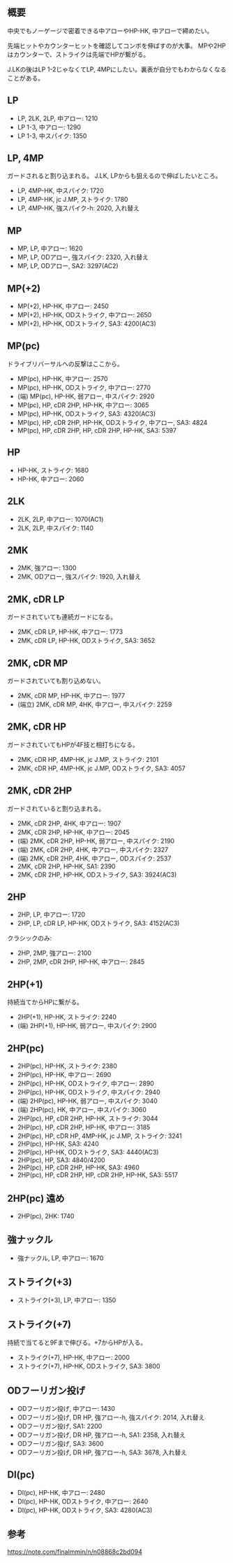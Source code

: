 ## 概要

中央でもノーゲージで密着できる中アローやHP-HK, 中アローで締めたい。

先端ヒットやカウンターヒットを確認してコンボを伸ばすのが大事。
MPや2HPはカウンターで、ストライクは先端でHPが繋がる。

J.LKの後はLP 1-2じゃなくてLP, 4MPにしたい。裏表が自分でもわからなくなることがある。

## LP

- LP, 2LK, 2LP, 中アロー: 1210
- LP 1-3, 中アロー: 1290
- LP 1-3, 中スパイク: 1350

## LP, 4MP

ガードされると割り込まれる。
J.LK, LPからも狙えるので伸ばしたいところ。

- LP, 4MP-HK, 中スパイク: 1720
- LP, 4MP-HK, jc J.MP, ストライク: 1780
- LP, 4MP-HK, 強スパイク-h: 2020, 入れ替え

## MP

- MP, LP, 中アロー: 1620
- MP, LP, ODアロー, 強スパイク: 2320, 入れ替え
- MP, LP, ODアロー, SA2: 3297(AC2)

## MP(+2)

- MP(+2), HP-HK, 中アロー: 2450
- MP(+2), HP-HK, ODストライク, 中アロー: 2650
- MP(+2), HP-HK, ODストライク, SA3: 4200(AC3)

## MP(pc)

ドライブリバーサルへの反撃はここから。

- MP(pc), HP-HK, 中アロー: 2570
- MP(pc), HP-HK, ODストライク, 中アロー: 2770
- (端) MP(pc), HP-HK, 弱アロー, 中スパイク: 2920
- MP(pc), HP, cDR 2HP, HP-HK, 中アロー: 3065
- MP(pc), HP-HK, ODストライク, SA3: 4320(AC3)
- MP(pc), HP, cDR 2HP, HP-HK, ODストライク, 中アロー, SA3: 4824
- MP(pc), HP, cDR 2HP, HP, cDR 2HP, HP-HK, SA3: 5397

## HP

- HP-HK, ストライク: 1680
- HP-HK, 中アロー: 2060

## 2LK

- 2LK, 2LP, 中アロー: 1070(AC1)
- 2LK, 2LP, 中スパイク: 1140

## 2MK

- 2MK, 強アロー: 1300
- 2MK, ODアロー, 強スパイク: 1920, 入れ替え

## 2MK, cDR LP

ガードされていても連続ガードになる。

- 2MK, cDR LP, HP-HK, 中アロー: 1773
- 2MK, cDR LP, HP-HK, ODストライク, SA3: 3652

## 2MK, cDR MP

ガードされていても割り込めない。

- 2MK, cDR MP, HP-HK, 中アロー: 1977
- (端立) 2MK, cDR MP, 4HK, 中アロー, 中スパイク: 2259

## 2MK, cDR HP

ガードされていてもHPが4F技と相打ちになる。

- 2MK, cDR HP, 4MP-HK, jc J.MP, ストライク: 2101
- 2MK, cDR HP, 4MP-HK, jc J.MP, ODストライク, SA3: 4057

## 2MK, cDR 2HP

ガードされていると割り込まれる。

- 2MK, cDR 2HP, 4HK, 中アロー: 1907
- 2MK, cDR 2HP, HP-HK, 中アロー: 2045
- (端) 2MK, cDR 2HP, HP-HK, 弱アロー, 中スパイク: 2190
- (端) 2MK, cDR 2HP, 4HK, 中アロー, 中スパイク: 2327
- (端) 2MK, cDR 2HP, 4HK, 中アロー, ODスパイク: 2537
- 2MK, cDR 2HP, HP-HK, SA1: 2390
- 2MK, cDR 2HP, HP-HK, ODストライク, SA3: 3924(AC3)

## 2HP

- 2HP, LP, 中アロー: 1720
- 2HP, LP, cDR LP, HP-HK, ODストライク, SA3: 4152(AC3)

クラシックのみ:

- 2HP, 2MP, 強アロー: 2100
- 2HP, 2MP, cDR 2HP, HP-HK, 中アロー: 2845

## 2HP(+1)

持続当てからHPに繋がる。

- 2HP(+1), HP-HK, ストライク: 2240
- (端) 2HP(+1), HP-HK, 弱アロー, 中スパイク: 2900

## 2HP(pc)

- 2HP(pc), HP-HK, ストライク: 2380
- 2HP(pc), HP-HK, 中アロー: 2690
- 2HP(pc), HP-HK, ODストライク, 中アロー: 2890
- 2HP(pc), HP-HK, ODストライク, 中スパイク: 2940
- (端) 2HP(pc), HP-HK, 弱アロー, 中スパイク: 3040
- (端) 2HP(pc), HK, 中アロー, 中スパイク: 3060
- 2HP(pc), HP, cDR 2HP, HP-HK, ストライク: 3044
- 2HP(pc), HP, cDR 2HP, HP-HK, 中アロー: 3185
- 2HP(pc), HP, cDR HP, 4MP-HK, jc J.MP, ストライク: 3241
- 2HP(pc), HP-HK, SA3: 4240
- 2HP(pc), HP-HK, ODストライク, SA3: 4440(AC3)
- 2HP(pc), HP, SA3: 4840/4200
- 2HP(pc), HP, cDR 2HP, HP-HK, SA3: 4960
- 2HP(pc), HP, cDR 2HP, HP, cDR 2HP, HP-HK, SA3: 5517

## 2HP(pc) 遠め

- 2HP(pc), 2HK: 1740

## 強ナックル

- 強ナックル, LP, 中アロー: 1670

## ストライク(+3)

- ストライク(+3), LP, 中アロー: 1350

## ストライク(+7)

持続で当てると9Fまで伸びる。+7からHPが入る。

- ストライク(+7), HP-HK, 中アロー: 2000
- ストライク(+7), HP-HK, ODストライク, SA3: 3800

## ODフーリガン投げ

- ODフーリガン投げ, 中アロー: 1430
- ODフーリガン投げ, DR HP, 強アロー-h, 強スパイク: 2014, 入れ替え
- ODフーリガン投げ, SA1: 2200
- ODフーリガン投げ, DR HP, 強アロー-h, SA1: 2358, 入れ替え
- ODフーリガン投げ, SA3: 3600
- ODフーリガン投げ, DR HP, 強アロー-h, SA3: 3678, 入れ替え

## DI(pc)

- DI(pc), HP-HK, 中アロー: 2480
- DI(pc), HP-HK, ODストライク, 中アロー: 2640
- DI(pc), HP-HK, ODストライク, SA3: 4280(AC3)

## 参考

https://note.com/finalmmin/n/n08868c2bd094
